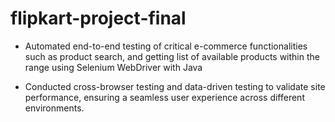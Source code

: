 # flipkart-project-final
* Automated end-to-end testing of critical e-commerce functionalities such as product search, 
  and getting list of available products within the range
  using Selenium WebDriver with Java 

* Conducted cross-browser testing and data-driven testing to validate site performance, ensuring a seamless
  user experience across different environments.
